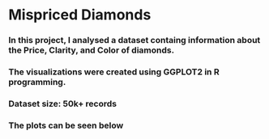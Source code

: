 # Mispriced Diamonds

### In this project, I analysed a dataset containg information about the Price, Clarity, and Color of diamonds. 
### The visualizations were created using GGPLOT2 in R programming.
### Dataset size: 50k+ records 

### The plots can be seen below
